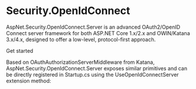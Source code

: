 # Security.OpenIdConnect
AspNet.Security.OpenIdConnect.Server is an advanced OAuth2/OpenID Connect server framework for both ASP.NET Core 1.x/2.x and OWIN/Katana 3.x/4.x, designed to offer a low-level, protocol-first approach.


Get started

Based on OAuthAuthorizationServerMiddleware from Katana, AspNet.Security.OpenIdConnect.Server exposes similar primitives and can be directly registered in Startup.cs using the UseOpenIdConnectServer extension method:

